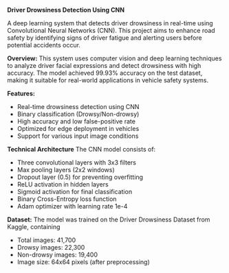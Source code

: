 **Driver Drowsiness Detection Using CNN**

A deep learning system that detects driver drowsiness in real-time using Convolutional Neural Networks (CNN). This project aims to enhance road safety by identifying signs of driver fatigue and alerting users before potential accidents occur.

**Overview:**
This system uses computer vision and deep learning techniques to analyze driver facial expressions and detect drowsiness with high accuracy. The model achieved 99.93% accuracy on the test dataset, making it suitable for real-world applications in vehicle safety systems.

**Features:**

- Real-time drowsiness detection using CNN
- Binary classification (Drowsy/Non-drowsy)
- High accuracy and low false-positive rate
- Optimized for edge deployment in vehicles
- Support for various input image conditions

**Technical Architecture**
The CNN model consists of:

- Three convolutional layers with 3x3 filters
- Max pooling layers (2x2 windows)
- Dropout layer (0.5) for preventing overfitting
- ReLU activation in hidden layers
- Sigmoid activation for final classification
- Binary Cross-Entropy loss function
- Adam optimizer with learning rate 1e-4

**Dataset:**
The model was trained on the Driver Drowsiness Dataset from Kaggle, containing

- Total images: 41,700
- Drowsy images: 22,300
- Non-drowsy images: 19,400
- Image size: 64x64 pixels (after preprocessing)
